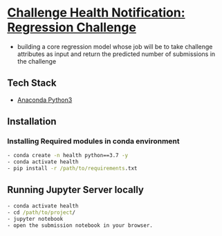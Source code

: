 # [Challenge Health Notification: Regression Challenge](https://www.topcoder.com/challenges/6d59b5b1-9eff-404b-b41f-f5d780b35450)
- building a core regression model whose job will be to take challenge attributes as input and return the predicted number of submissions in the challenge

## Tech Stack
- [Anaconda Python3](https://www.anaconda.com/distribution/)


## Installation
### Installing Required modules in conda environment
```cmd
- conda create -n health python==3.7 -y
- conda activate health
- pip install -r /path/to/requirements.txt
```

## Running Jupyter Server locally
```cmd
- conda activate health
- cd /path/to/project/ 
- jupyter notebook
- open the submission notebook in your browser.
```
